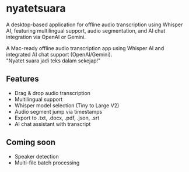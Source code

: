 # nyatetsuara
A desktop-based application for offline audio transcription using Whisper AI, featuring multilingual support, audio segmentation, and AI chat integration via OpenAI or Gemini.

A Mac-ready offline audio transcription app using Whisper AI and integrated AI chat support (OpenAI/Gemini).  
"Nyatet suara jadi teks dalam sekejap!"

## Features
- Drag & drop audio transcription
- Multilingual support
- Whisper model selection (Tiny to Large V2)
- Audio segment jump via timestamps
- Export to .txt, .docx, .pdf, .json, .srt
- AI chat assistant with transcript

## Coming soon
- Speaker detection
- Multi-file batch processing
